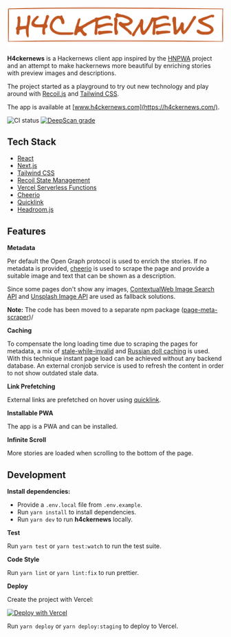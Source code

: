 ![H4ckernews](./public/logo.png)

**H4ckernews** is a Hackernews client app inspired by the [HNPWA](https://hnpwa.com/) project and an attempt to make hackernews more beautiful by enriching stories with preview images and descriptions.

The project started as a playground to try out new technology and play around with [Recoil.js](https://recoiljs.org/) and [Tailwind CSS](https://tailwindcss.com/).

The app is available at [www.h4ckernews.com](https://h4ckernews.com/).

![CI status](https://github.com/olerichter00/h4ckernews/workflows/CI/badge.svg)
[![DeepScan grade](https://deepscan.io/api/teams/11955/projects/14907/branches/288655/badge/grade.svg)](https://deepscan.io/dashboard#view=project&tid=11955&pid=14907&bid=288655)

## Tech Stack

- [React](https://reactjs.org/)
- [Next.js](https://nextjs.org/)
- [Tailwind CSS](https://tailwindcss.com/)
- [Recoil State Management](https://recoiljs.org/)
- [Vercel Serverless Functions](https://vercel.com/docs/serverless-functions/introduction)
- [Cheerio](https://cheerio.js.org/)
- [Quicklink](https://github.com/GoogleChromeLabs/quicklink)
- [Headroom.js](https://wicky.nillia.ms/headroom.js/)

## Features

**Metadata**

Per default the Open Graph protocol is used to enrich the stories. If no metadata is provided, [cheerio](<[https://cheerio.js.org/](https://cheerio.js.org/)>) is used to scrape the page and provide a suitable image and text that can be shown as a description.

Since some pages don't show any images, [ContextualWeb Image Search API](https://contextualweb.io/image-search-api/) and [Unsplash Image API](https://unsplash.com/developers) are used as fallback solutions.

**Note:** The code has been moved to a separate npm package ([page-meta-scraper](https://www.npmjs.com/package/page-meta-scraper))/

**Caching**

To compensate the long loading time due to scraping the pages for metadata, a mix of [stale-while-invalid](https://vercel.com/docs/serverless-functions/edge-caching#stale-while-revalidate) and [Russian doll caching](https://blog.appsignal.com/2018/04/03/russian-doll-caching-in-rails.html) is used. With this technique instant page load can be achieved without any backend database. An external cronjob service is used to refresh the content in order to not show outdated stale data.

**Link Prefetching**

External links are prefetched on hover using [quicklink](https://github.com/GoogleChromeLabs/quicklink).

**Installable PWA**

The app is a PWA and can be installed.

**Infinite Scroll**

More stories are loaded when scrolling to the bottom of the page.

## Development

**Install dependencies:**

- Provide a `.env.local` file from `.env.example`.
- Run `yarn install` to install dependencies.
- Run `yarn dev` to run **h4ckernews** locally.

**Test**

Run `yarn test` or `yarn test:watch` to run the test suite.

**Code Style**

Run `yarn lint` or `yarn lint:fix` to run prettier.

**Deploy**

Create the project with Vercel:

[![Deploy with Vercel](https://vercel.com/button)](https://vercel.com/new/git/external?repository-url=https%3A%2F%2Fgithub.com%2Folerichter00%2Fh4ckernews&project-name=h4ckernews&repository-name=h4ckernews)

Run `yarn deploy` or `yarn deploy:staging` to deploy to Vercel.
